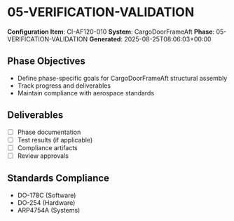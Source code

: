 # 05-VERIFICATION-VALIDATION

**Configuration Item**: CI-AF120-010
**System**: CargoDoorFrameAft
**Phase**: 05-VERIFICATION-VALIDATION
**Generated**: 2025-08-25T08:06:03+00:00

## Phase Objectives
- Define phase-specific goals for CargoDoorFrameAft structural assembly
- Track progress and deliverables
- Maintain compliance with aerospace standards

## Deliverables
- [ ] Phase documentation
- [ ] Test results (if applicable)
- [ ] Compliance artifacts
- [ ] Review approvals

## Standards Compliance
- DO-178C (Software)
- DO-254 (Hardware)
- ARP4754A (Systems)

